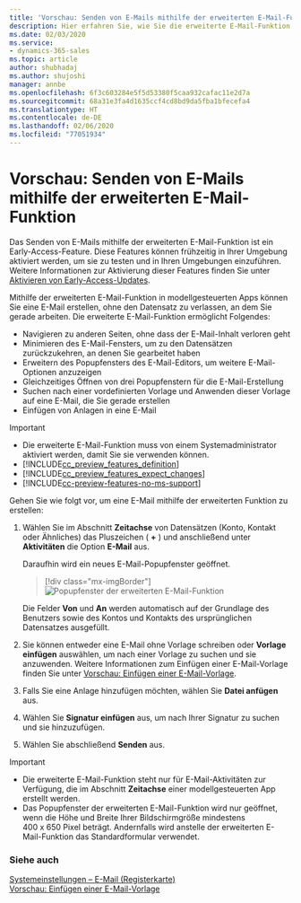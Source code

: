 ```yaml
---
title: 'Vorschau: Senden von E-Mails mithilfe der erweiterten E-Mail-Funktion in modellgesteuerten Apps | Microsoft-Dokumentation'
description: Hier erfahren Sie, wie Sie die erweiterte E-Mail-Funktion verwenden, um eine E-Mail zu erstellen, ohne Ihren aktuellen Arbeitskontext zu verlassen.
ms.date: 02/03/2020
ms.service:
- dynamics-365-sales
ms.topic: article
author: shubhadaj
ms.author: shujoshi
manager: annbe
ms.openlocfilehash: 6f3c603284e5f5d53380f5caa932cafac11e2d7a
ms.sourcegitcommit: 68a31e3fa4d1635ccf4cd8bd9da5fba1bfecefa4
ms.translationtype: HT
ms.contentlocale: de-DE
ms.lasthandoff: 02/06/2020
ms.locfileid: "77051934"
---
```

# <a name="preview-send-email-using-the-enhanced-email-experience"></a>Vorschau: Senden von E-Mails mithilfe der erweiterten E-Mail-Funktion

Das Senden von E-Mails mithilfe der erweiterten E-Mail-Funktion ist ein Early-Access-Feature. Diese Features können frühzeitig in Ihrer Umgebung aktiviert werden, um sie zu testen und in Ihren Umgebungen einzuführen. Weitere Informationen zur Aktivierung dieser Features finden Sie unter [Aktivieren von Early-Access-Updates](https://docs.microsoft.com/power-platform/admin/opt-in-early-access-updates).

Mithilfe der erweiterten E-Mail-Funktion in modellgesteuerten Apps können Sie eine E-Mail erstellen, ohne den Datensatz zu verlassen, an dem Sie gerade arbeiten. Die erweiterte E-Mail-Funktion ermöglicht Folgendes:

- Navigieren zu anderen Seiten, ohne dass der E-Mail-Inhalt verloren geht
- Minimieren des E-Mail-Fensters, um zu den Datensätzen zurückzukehren, an denen Sie gearbeitet haben
- Erweitern des Popupfensters des E-Mail-Editors, um weitere E-Mail-Optionen anzuzeigen
- Gleichzeitiges Öffnen von drei Popupfenstern für die E-Mail-Erstellung
- Suchen nach einer vordefinierten Vorlage und Anwenden dieser Vorlage auf eine E-Mail, die Sie gerade erstellen
- Einfügen von Anlagen in eine E-Mail


> [!IMPORTANT]
> - Die erweiterte E-Mail-Funktion muss von einem Systemadministrator aktiviert werden, damit Sie sie verwenden können.
> - [!INCLUDE[cc_preview_features_definition](../includes/cc-preview-features-definition.md)]  
> - [!INCLUDE[cc_preview_features_expect_changes](../includes/cc-preview-features-expect-changes.md)]
> - [!INCLUDE[cc-preview-features-no-ms-support](../includes/cc-preview-features-no-ms-support.md)]

Gehen Sie wie folgt vor, um eine E-Mail mithilfe der erweiterten Funktion zu erstellen:

1. Wählen Sie im Abschnitt **Zeitachse** von Datensätzen (Konto, Kontakt oder Ähnliches) das Pluszeichen ( **+** ) und anschließend unter **Aktivitäten** die Option **E-Mail** aus.

   Daraufhin wird ein neues E-Mail-Popupfenster geöffnet. 

   > [!div class="mx-imgBorder"]
   > ![Popupfenster der erweiterten E-Mail-Funktion](media/enhanced-email-pop-up.png "Popupfenster der erweiterten E-Mail-Funktion")

   Die Felder **Von** und **An** werden automatisch auf der Grundlage des Benutzers sowie des Kontos und Kontakts des ursprünglichen Datensatzes ausgefüllt.

2. Sie können entweder eine E-Mail ohne Vorlage schreiben oder **Vorlage einfügen** auswählen, um nach einer Vorlage zu suchen und sie anzuwenden. Weitere Informationen zum Einfügen einer E-Mail-Vorlage finden Sie unter [Vorschau: Einfügen einer E-Mail-Vorlage](insert-email-template.md).

3. Falls Sie eine Anlage hinzufügen möchten, wählen Sie **Datei anfügen** aus.

4. Wählen Sie **Signatur einfügen** aus, um nach Ihrer Signatur zu suchen und sie hinzuzufügen.

5. Wählen Sie abschließend **Senden** aus. 

> [!IMPORTANT]
> - Die erweiterte E-Mail-Funktion steht nur für E-Mail-Aktivitäten zur Verfügung, die im Abschnitt **Zeitachse** einer modellgesteuerten App erstellt werden. 
> - Das Popupfenster der erweiterten E-Mail-Funktion wird nur geöffnet, wenn die Höhe und Breite Ihrer Bildschirmgröße mindestens 400 x 650 Pixel beträgt. Andernfalls wird anstelle der erweiterten E-Mail-Funktion das Standardformular verwendet. 

### <a name="see-also"></a>Siehe auch

[Systemeinstellungen – E-Mail (Registerkarte)](https://docs.microsoft.com/power-platform/admin/system-settings-dialog-box-email-tab)<br>
[Vorschau: Einfügen einer E-Mail-Vorlage](insert-email-template.md)
